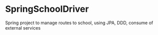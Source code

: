 # SpringSchoolDriver
Spring project to manage routes to school, using JPA, DDD, consume of external services
